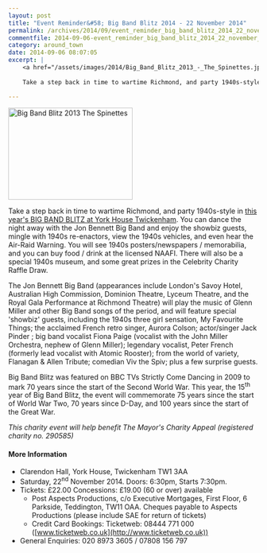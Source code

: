 ```yaml
---
layout: post
title: "Event Reminder&#58; Big Band Blitz 2014 - 22 November 2014"
permalink: /archives/2014/09/event_reminder_big_band_blitz_2014_22_november_201.html
commentfile: 2014-09-06-event_reminder_big_band_blitz_2014_22_november_201
category: around_town
date: 2014-09-06 08:07:05
excerpt: |
    <a href="/assets/images/2014/Big_Band_Blitz_2013_-_The_Spinettes.jpg" title="See larger version of - Big Band Blitz 2013   The Spinettes"><img src="/assets/images/2014/Big_Band_Blitz_2013_-_The_Spinettes_thumb.jpg" width="150" height="111" alt="Big Band Blitz 2013   The Spinettes" class="photo right" /></a>
    
    Take a step back in time to wartime Richmond, and party 1940s-style in <a href="https://stmargarets.london/event/party/200705144639.">this year's BIG BAND BLITZ at York House Twickenham</a>  You can dance the night away with the Jon Bennett Big Band and enjoy the showbiz guests, mingle with 1940s re-enactors, view the 1940s vehicles, and even hear the Air-Raid Warning.  You will see 1940s posters/newspapers / memorabilia, and you can buy food / drink at the licensed NAAFI. There will also be a special 1940s museum, and some great prizes in the Celebrity Charity Raffle Draw.

---
```


<a href="/assets/images/2014/Big_Band_Blitz_2013_-_The_Spinettes.jpg" title="See larger version of - Big Band Blitz 2013   The Spinettes"><img src="/assets/images/2014/Big_Band_Blitz_2013_-_The_Spinettes_thumb.jpg" width="250" height="185" alt="Big Band Blitz 2013   The Spinettes" class="photo right" /></a>

Take a step back in time to wartime Richmond, and party 1940s-style in [this year's BIG BAND BLITZ at York House Twickenham](https://stmargarets.london/event/party/200705144639). You can dance the night away with the Jon Bennett Big Band and enjoy the showbiz guests, mingle with 1940s re-enactors, view the 1940s vehicles, and even hear the Air-Raid Warning. You will see 1940s posters/newspapers / memorabilia, and you can buy food / drink at the licensed NAAFI. There will also be a special 1940s museum, and some great prizes in the Celebrity Charity Raffle Draw.

The Jon Bennett Big Band (appearances include London's Savoy Hotel, Australian High Commission, Dominion Theatre, Lyceum Theatre, and the Royal Gala Performance at Richmond Theatre) will play the music of Glenn Miller and other Big Band songs of the period, and will feature special 'showbiz' guests, including the 1940s three girl sensation, My Favourite Things; the acclaimed French retro singer, Aurora Colson; actor/singer Jack Pinder ; big band vocalist Fiona Paige (vocalist with the John Miller Orchestra, nephew of Glenn Miller); legendary vocalist, Peter French (formerly lead vocalist with Atomic Rooster); from the world of variety, Flanagan & Allen Tribute; comedian Viv the Spiv; plus a few surprise guests.

Big Band Blitz was featured on BBC TVs Strictly Come Dancing in 2009 to mark 70 years since the start of the Second World War. This year, the 15<sup>th</sup> year of Big Band Blitz, the event will commemorate 75 years since the start of World War Two, 70 years since D-Day, and 100 years since the start of the Great War.

*This charity event will help benefit The Mayor's Charity Appeal (registered charity no. 290585)*

#### More Information

-   Clarendon Hall, York House, Twickenham TW1 3AA
-   Saturday, 22<sup>nd</sup> November 2014. Doors: 6:30pm, Starts 7:30pm.
-   Tickets: £22.00 Concessions: £19.00 (60 or over) available
    -   Post Aspects Productions, c/o Executive Mortgages, First Floor, 6 Parkside, Teddington, TW11 OAA. Cheques payable to Aspects Productions (please include SAE for return of tickets)
    -   Credit Card Bookings: Ticketweb: 08444 771 000 ([www.ticketweb.co.uk](http://www.ticketweb.co.uk))
-   General Enquiries: 020 8973 3605 / 07808 156 797
